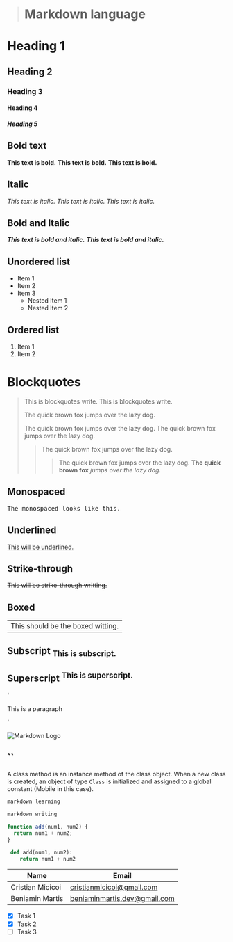> # Markdown language

# Heading 1

## Heading 2

### Heading 3

#### Heading 4

##### Heading 5

## **Bold text**

**This text is bold.**
**This text is bold.**
<strong>This text is bold.</strong>

## **Italic**

_This text is italic._
_This text is italic._
<em>This text is italic.</em>

## **Bold and Italic**

**_This text is bold and italic._**
<strong><em>This text is bold and italic.</em></strong>

## **Unordered list**

<!-- UL -->

- Item 1
- Item 2
- Item 3
  - Nested Item 1
  - Nested Item 2

## **Ordered list**

<!-- OL -->

1. Item 1
1. Item 2

# **Blockquotes**

> This is blockquotes write.
> This is blockquotes write.
>
> The quick brown fox jumps over the lazy dog.
>
> The quick brown fox jumps over the lazy dog.
> The quick brown fox jumps over the lazy dog.
>
> > The quick brown fox jumps over the lazy dog.
> >
> > > The quick brown fox jumps over the lazy dog.
> > > **The quick brown fox** _jumps over the lazy dog._

## **Monospaced**

<samp>The monospaced looks like this.</samp>

## **Underlined**

<ins>This will be underlined.</ins>

## **Strike-through**

~~This will be strike-through writting.~~

## **Boxed**

<table><tr><td>This should be the boxed witting.</td></tr></table>

## **Subscript** <sub>This is subscript.</sub>

## **Superscript** <sup>This is superscript.</sup>

<!-- Inline Code Block--> '<p>This is a paragraph</p>'

<!-- Images -->

![Markdown Logo](https://markdown-here.com/img/icon256.png)

<!--Github Markdown -->

## **``**

A class method is an instance method of the class object. When a new class is created, an object of type `Class` is initialized and assigned to a global constant (Mobile in this case).

<!-- Code Blocks-->

```bash
markdown learning

markdown writing
```

```javascript
function add(num1, num2) {
  return num1 + num2;
}
```

```python
 def add(num1, num2):
    return num1 + num2
```

<!-- Tables -->

| Name             | Email                        |
| ---------------- | ---------------------------- |
| Cristian Micicoi | cristianmicicoi@gmail.com    |
| Beniamin Martis  | beniaminmartis.dev@gmail.com |

<!-- Task Lists -->

- [x] Task 1
- [x] Task 2
- [ ] Task 3
